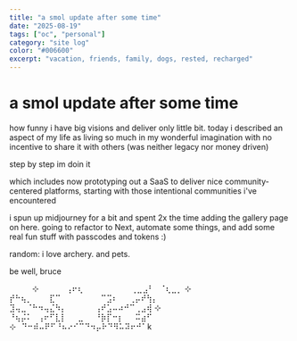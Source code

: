```yaml
---
title: "a smol update after some time"
date: "2025-08-19"
tags: ["oc", "personal"]
category: "site log"
color: "#006600"
excerpt: "vacation, friends, family, dogs, rested, recharged"
---
```


# a smol update after some time

how funny i have big visions and deliver only little bit. today i described an aspect of my life as living so much in my wonderful imagination with no incentive to share it with others (was neither legacy nor money driven)

step by step im doin it

which includes now prototyping out a SaaS to deliver nice community-centered platforms, starting with those intentional communities i've encountered

i spun up midjourney for a bit and spent 2x the time adding the gallery page on here. going to refactor to Next, automate some things, and add some real fun stuff with passcodes and tokens :)

random: i love archery. and pets.

be well,
bruce

   ⠀⠀⠀⠀⊹ ⠀⠀⠀⠀ ⢠⠖⢆
⠀⠀⠀⠀⠀⠀⠀⠀⢀⣀⣠⠃⠀⠈⢆⣀⡀ ⊹ 
⡞⠓⢦⡀⠀⠀⠀⣏⠉⠀⠀⠀⠀⠀⠀⠀⠉⣩⠆⠀⠀⢀⡤⠞⢳⡄
⣹⢤⣀⠈⠓⠲⢤⣌⠳⡄⠀⠀⠀⠀⠀⢠⠞⣡⠤⠴⠚⠉⢀⣠⢾ ⊹ 
⠘⢦⡬⠅⠀⢠⠖⠋⣇⡇⠀⠀⣀⠀⠀⠘⡷⡏⠒⡆⠀⠀⠭⣴⠋⠀
⊹⠀⠙⠒⠾⠤⠟⠋⠘⠦⠔⠊⠉⠙⠲⡤⠗⠙⠻⠥⠽⠖⠚⠁k
